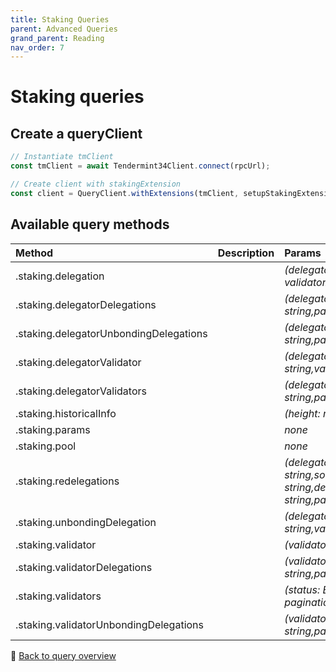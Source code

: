 ```yaml
---
title: Staking Queries
parent: Advanced Queries
grand_parent: Reading
nav_order: 7
---
```


# Staking queries

## Create a queryClient

```ts
// Instantiate tmClient
const tmClient = await Tendermint34Client.connect(rpcUrl);

// Create client with stakingExtension
const client = QueryClient.withExtensions(tmClient, setupStakingExtension);
```

## Available query methods

| Method                                 | Description | Params                                                                                                                     |
| :------------------------------------- | :---------- | :------------------------------------------------------------------------------------------------------------------------- |
| .staking.delegation                    |             | _(delegatorAddress: string, validatorAddress: string)_                                                                     |
| .staking.delegatorDelegations          |             | _(delegatorAddress: string,paginationKey?: Uint8Array)_                                                                    |
| .staking.delegatorUnbondingDelegations |             | _(delegatorAddress: string,paginationKey?: Uint8Array)_                                                                    |
| .staking.delegatorValidator            |             | _(delegatorAddress: string,validatorAddress: string)_                                                                      |
| .staking.delegatorValidators           |             | _(delegatorAddress: string,paginationKey?: Uint8Array)_                                                                    |
| .staking.historicalInfo                |             | _(height: number)_                                                                                                         |
| .staking.params                        |             | _none_                                                                                                                     |
| .staking.pool                          |             | _none_                                                                                                                     |
| .staking.redelegations                 |             | _(delegatorAddress: string,sourceValidatorAddress: string,destinationValidatorAddress: string,paginationKey?: Uint8Array)_ |
| .staking.unbondingDelegation           |             | _(delegatorAddress: string,validatorAddress: string)_                                                                      |
| .staking.validator                     |             | _(validatorAddress: string)_                                                                                               |
| .staking.validatorDelegations          |             | _(validatorAddress: string,paginationKey?: Uint8Array)_                                                                    |
| .staking.validators                    |             | _(status: BondStatusString, paginationKey?: Uint8Array)_                                                                   |
| .staking.validatorUnbondingDelegations |             | _(validatorAddress: string,paginationKey?: Uint8Array)_                                                                    |

🔗 [Back to query overview](index.md)
